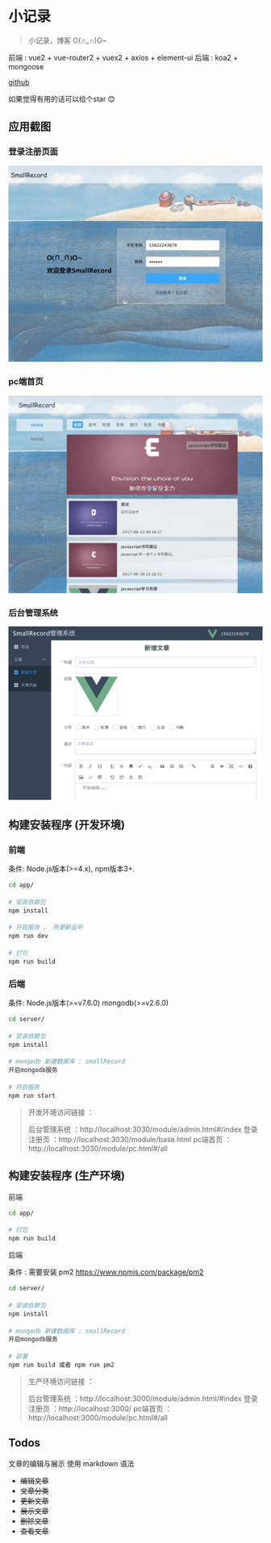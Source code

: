 # 小记录

> 小记录，博客 O(∩_∩)O~

前端 : vue2 + vue-router2 + vuex2 + axios + element-ui
后端 : koa2 + mongoose

[github](https://github.com/chenxingyuoo/SmallRecord)

如果觉得有用的话可以给个star 😊

## 应用截图

### 登录注册页面

![](https://github.com/chenxingyuoo/markdown-image/blob/master/smallRecord/base.jpeg?raw=true)

### pc端首页

![](https://github.com/chenxingyuoo/markdown-image/blob/master/smallRecord/pc.jpeg?raw=true)

### 后台管理系统

![](https://github.com/chenxingyuoo/markdown-image/blob/master/smallRecord/admin.jpeg?raw=true)

## 构建安装程序 (开发环境)

### 前端

条件: Node.js版本(>=4.x), npm版本3+.

``` bash
cd app/

# 安装依赖包
npm install

# 开启服务 ， 热更新监听
npm run dev

# 打包
npm run build
```

### 后端

条件: Node.js版本(>=v7.6.0) mongodb(>=v2.6.0)

``` bash
cd server/

# 安装依赖包
npm install

# mongodb 新建数据库 : smallRecord
开启mongodb服务

# 开启服务
npm run start
```

> 开发环境访问链接 ：
>
> 后台管理系统 ：http://localhost:3030/module/admin.html#/index
> 登录注册页 ：http://localhost:3030/module/base.html
> pc端首页 ： http://localhost:3030/module/pc.html#/all


## 构建安装程序 (生产环境)

前端
``` bash
cd app/

# 打包
npm run build
```

后端

条件 : 需要安装 pm2 https://www.npmjs.com/package/pm2

``` bash
cd server/

# 安装依赖包
npm install

# mongodb 新建数据库 : smallRecord
开启mongodb服务

# 部署
npm run build 或者 npm run pm2

```

> 生产环境访问链接 ：
>
> 后台管理系统 ：http://localhost:3000/module/admin.html/#index
> 登录注册页 ：http://localhost:3000/
> pc端首页 ： http://localhost:3000/module/pc.html#/all

## Todos

文章的编辑与展示 使用 markdown 语法

* ~~编辑文章~~
* ~~文章分类~~
* ~~更新文章~~
* ~~展示文章~~
* ~~删除文章~~
* ~~查看文章~~


